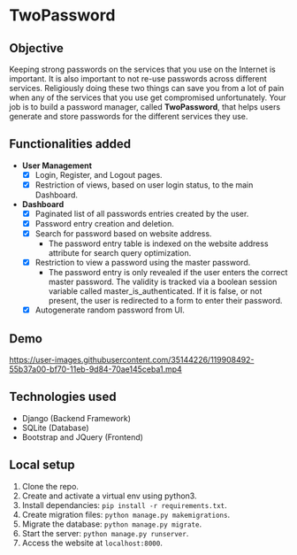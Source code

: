 # TwoPassword
## Objective
Keeping strong passwords on the services that you use on the Internet is important. It is also important to not re-use passwords across different services. Religiously doing these two things can save you from a lot of pain when any of the services that you use get compromised unfortunately. Your job is to build a password manager, called **TwoPassword**, that helps users generate and store passwords for the different services they use.

## Functionalities added
- **User Management**
	- [x] Login, Register, and Logout pages.
	- [x] Restriction of views, based on user login status, to the main Dashboard.
- **Dashboard**
	- [x] Paginated list of all passwords entries created by the user.
	- [x] Password entry creation and deletion.
	- [x] Search for password based on website address.
		- The password entry table is indexed on the website address attribute for search query optimization.
	- [x] Restriction to view a password using the master password.
		- The password entry is only revealed if the user enters the correct master password. The validity is tracked via a boolean session variable called master_is_authenticated. If it is false, or not present, the user is redirected to a form to enter their password.
	- [x] Autogenerate random password from UI.

## Demo
https://user-images.githubusercontent.com/35144226/119908492-55b37a00-bf70-11eb-9d84-70ae145ceba1.mp4

## Technologies used
- Django (Backend Framework)
- SQLite (Database)
- Bootstrap and JQuery (Frontend)

## Local setup
1. Clone the repo.
2. Create and activate a virtual env using python3.
3. Install dependancies: `pip install -r requirements.txt`.
4. Create migration files: `python manage.py makemigrations`.
5. Migrate the database: `python manage.py migrate`.
6. Start the server: `python manage.py runserver`.
7. Access the website at `localhost:8000`.
